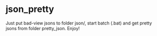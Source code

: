 # json_pretty

Just put bad-view jsons to folder json/, start batch (.bat) and get pretty jsons from folder pretty_json. Enjoy!